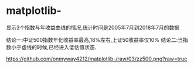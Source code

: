 # matplotlib-

显示3个指数与年收益曲线的情况,统计时间是2005年7月到2018年7月的数据

结论一:中证500指数年化收益率最高,18%左右,上证50收益率仅10%
结论二:当指数小于虚线的时候,已经进入低估值状态.

https://github.com/onmyway4212/matplotlib-/raw/03/zz500.png?raw=true
